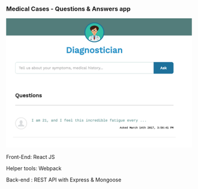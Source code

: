 ### Medical Cases - Questions & Answers app

![Application ScreenShot](/app-shot.png?raw=true "Application ScreenShot")

Front-End: React JS

Helper tools: Webpack

Back-end : REST API with Express &amp; Mongoose
